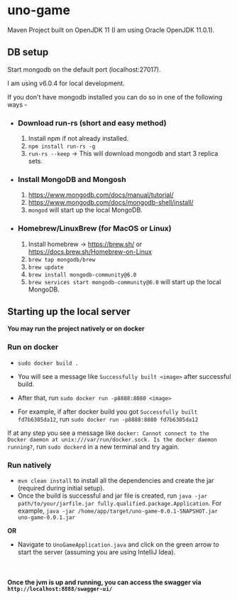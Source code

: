 # uno-game
Maven Project built on OpenJDK 11 (I am using Oracle OpenJDK 11.0.1).
## DB setup
Start mongodb on the default port (localhost:27017).

I am using v6.0.4 for local development.

If you don't have mongodb installed you can do so in one of the following ways -

- ### Download run-rs (short and easy method)
  1. Install npm if not already installed.
  2. `npm install run-rs -g`
  3. `run-rs --keep` -> This will download mongodb and start 3 replica sets.


- ### Install MongoDB and Mongosh
  1. https://www.mongodb.com/docs/manual/tutorial/
  2. https://www.mongodb.com/docs/mongodb-shell/install/
  3. `mongod` will start up the local MongoDB.


- ### Homebrew/LinuxBrew (for MacOS or Linux)
  1. Install homebrew -> https://brew.sh/ or https://docs.brew.sh/Homebrew-on-Linux
  2. `brew tap mongodb/brew`
  3. `brew update`
  4. `brew install mongodb-community@6.0`
  5. `brew services start mongodb-community@6.0` will start up the local MongoDB.


## Starting up the local server
**You may run the project natively or on docker**
### Run on docker
- ` sudo docker build . `

- You will see a message like ```Successfully built <image>``` after successful build.

- After that, run `sudo docker run -p8888:8080 <image>`

- For example, if after docker build you got `Successfully built fd7b6305da12`, 
run `sudo docker run -p8888:8080 fd7b6305da12`

If at any step you see a message like `docker: Cannot connect to the Docker daemon at unix:///var/run/docker.sock. Is the docker daemon running?`, run `sudo dockerd` in a new terminal and try again.

### Run natively

- `mvn clean install` to install all the dependencies and create the jar (required during initial setup). 
- Once the build is successful and jar file is created, run `java -jar path/to/your/jarfile.jar fully.qualified.package.Application`.
For example, `java -jar /home/app/target/uno-game-0.0.1-SNAPSHOT.jar uno-game-0.0.1.jar`

**OR**
- Navigate to `UnoGameApplication.java` and click on the green arrow to start the server (assuming you are using IntelliJ Idea).
<br/>

#### Once the jvm is up and running, you can access the swagger via `http://localhost:8888/swagger-ui/`